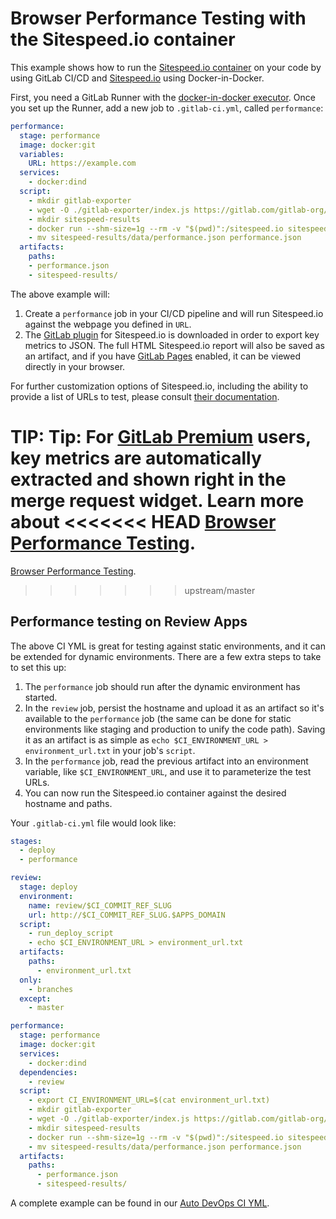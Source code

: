 # Browser Performance Testing with the Sitespeed.io container

This example shows how to run the
[Sitespeed.io container](https://hub.docker.com/r/sitespeedio/sitespeed.io/) on
your code by using GitLab CI/CD and [Sitespeed.io](https://www.sitespeed.io)
using Docker-in-Docker.

First, you need a GitLab Runner with the
[docker-in-docker executor](../docker/using_docker_build.md#use-docker-in-docker-executor).
Once you set up the Runner, add a new job to `.gitlab-ci.yml`, called
`performance`:

```yaml
performance:
  stage: performance
  image: docker:git
  variables:
    URL: https://example.com
  services:
    - docker:dind
  script:
    - mkdir gitlab-exporter
    - wget -O ./gitlab-exporter/index.js https://gitlab.com/gitlab-org/gl-performance/raw/master/index.js
    - mkdir sitespeed-results
    - docker run --shm-size=1g --rm -v "$(pwd)":/sitespeed.io sitespeedio/sitespeed.io:6.3.1 --plugins.add ./gitlab-exporter --outputFolder sitespeed-results $URL
    - mv sitespeed-results/data/performance.json performance.json
  artifacts:
    paths:
    - performance.json
    - sitespeed-results/
```

The above example will:

1. Create a `performance` job in your CI/CD pipeline and will run
   Sitespeed.io against the webpage you defined in `URL`.
1. The [GitLab plugin](https://gitlab.com/gitlab-org/gl-performance) for
   Sitespeed.io is downloaded in order to export key metrics to JSON. The full
   HTML Sitespeed.io report will also be saved as an artifact, and if you have
   [GitLab Pages](../../user/project/pages/index.md) enabled, it can be viewed
   directly in your browser.

For further customization options of Sitespeed.io, including the ability to
provide a list of URLs to test, please consult
[their documentation](https://www.sitespeed.io/documentation/sitespeed.io/configuration/).

TIP: **Tip:**
For [GitLab Premium](https://about.gitlab.com/pricing/) users, key metrics are automatically
extracted and shown right in the merge request widget. Learn more about
<<<<<<< HEAD
[Browser Performance Testing](../../user/project/merge_requests/browser_performance_testing.md).
=======
[Browser Performance Testing](https://docs.gitlab.com/ee/user/project/merge_requests/browser_performance_testing.html).
>>>>>>> upstream/master

## Performance testing on Review Apps

The above CI YML is great for testing against static environments, and it can
be extended for dynamic environments. There are a few extra steps to take to
set this up:

1. The `performance` job should run after the dynamic environment has started.
1. In the `review` job, persist the hostname and upload it as an artifact so
   it's available to the `performance` job (the same can be done for static
   environments like staging and production to unify the code path). Saving it
   as an artifact is as simple as `echo $CI_ENVIRONMENT_URL > environment_url.txt`
   in your job's `script`.
1. In the `performance` job, read the previous artifact into an environment
   variable, like `$CI_ENVIRONMENT_URL`, and use it to parameterize the test
   URLs.
1. You can now run the Sitespeed.io container against the desired hostname and
   paths.

Your `.gitlab-ci.yml` file would look like:

```yaml
stages:
  - deploy
  - performance

review:
  stage: deploy
  environment:
    name: review/$CI_COMMIT_REF_SLUG
    url: http://$CI_COMMIT_REF_SLUG.$APPS_DOMAIN
  script:
    - run_deploy_script
    - echo $CI_ENVIRONMENT_URL > environment_url.txt
  artifacts:
    paths:
      - environment_url.txt
  only:
    - branches
  except:
    - master

performance:
  stage: performance
  image: docker:git
  services:
    - docker:dind
  dependencies:
    - review
  script:
    - export CI_ENVIRONMENT_URL=$(cat environment_url.txt)
    - mkdir gitlab-exporter
    - wget -O ./gitlab-exporter/index.js https://gitlab.com/gitlab-org/gl-performance/raw/master/index.js
    - mkdir sitespeed-results
    - docker run --shm-size=1g --rm -v "$(pwd)":/sitespeed.io sitespeedio/sitespeed.io:6.3.1 --plugins.add ./gitlab-exporter --outputFolder sitespeed-results "$CI_ENVIRONMENT_URL"
    - mv sitespeed-results/data/performance.json performance.json
  artifacts:
    paths:
      - performance.json
      - sitespeed-results/
```

A complete example can be found in our [Auto DevOps CI YML](https://gitlab.com/gitlab-org/gitlab-ci-yml/blob/master/Auto-DevOps.gitlab-ci.yml).
